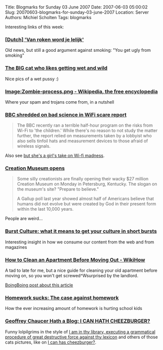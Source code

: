 Title: Blogmarks for Sunday 03 June 2007
Date: 2007-06-03 05:00:02
Slug: 20070603-blogmarks-for-sunday-03-june-2007
Location: Server
Authors: Michiel Scholten
Tags: blogmarks

<p>Interesting links of this week:</p>
<h3><a href="http://www.nu.nl/news/549582/122/'Van_roken_word_je_lelijk'.html">[Dutch] 'Van roken word je lelijk'</a></h3>
<p>Old news, but still a good argument against smoking: "You get ugly from smoking"</p>
<h3><a href="http://www.dailymail.co.uk/pages/live/articles/news/worldnews.html?in_article_id=458282">The BIG cat who likes getting wet and wild</a></h3>
<p>Nice pics of a wet pussy :)</p>
<h3><a href="http://en.wikipedia.org/wiki/Image:Zombie-process.png">Image:Zombie-process.png - Wikipedia, the free encyclopedia</a></h3>
<p>Where your spam and trojans come from, in a nutshell</p>
<h3><a href="http://www.boingboing.net/2007/05/26/bbc_shredded_on_bad_.html">BBC shredded on bad science in WiFi scare report</a></h3>
<blockquote><p>The BBC recently ran a terrible half-hour program on the risks from Wi-Fi to 'the children.' While there's no reason to not study the matter further, the report relied on measurements taken by a lobbyist who also sells tinfoil hats and measurement devices to those afraid of wireless signals.</p></blockquote>

<p>Also see <a href="http://www.rousette.org.uk/blog/archives/wi-fi-madness/">but she's a girl's take on Wi-fi madness</a>.</p>
<h3><a href="http://www.boingboing.net/2007/05/26/creation_museum_open.html">Creation Museum opens</a></h3>
<blockquote><p>Some silly creationists are finally opening their wacky $27 million Creation Museum on Monday in Petersburg, Kentucky. The slogan on the museum's site? "Prepare to believe."</p>
<p>A Gallup poll last year showed almost half of Americans believe that humans did not evolve but were created by God in their present form within the last 10,000 years.</p></blockquote>

<p>People are weird...</p>
<h3><a href="http://www.boingboing.net/2007/05/27/burst_culture_what_i.html">Burst Culture: what it means to get your culture in short bursts</a></h3>
<p>Interesting insight in how we consume our content from the web and from magazines</p>
<h3><a href="http://www.wikihow.com/Clean-an-Apartment-Before-Moving-Out">How to Clean an Apartment Before Moving Out - WikiHow</a></h3>
<p>A tad to late for me, but a nice guide for cleaning your old apartment before moving on, so you won't get screwed^Wsurprised by the landlord.</p>

<p><a href="http://www.boingboing.net/2007/05/27/howto_get_your_secur.html">BoingBoing post about this article</a></p>
<h3><a href="http://www.boingboing.net/2007/05/27/homework_sucks_the_c.html">Homework sucks: The case against homework</a></h3>
<p>How the ever increasing amount of homework is hurting school kids</p>
<h3><a href="http://houseoffame.blogspot.com/2007/05/i-can-hath-cheezburger.html">Geoffrey Chaucer Hath a Blog: I CAN HATH CHEEZBURGER?</a></h3>
<p>Funny lolpilgrims in the style of <a href="http://www.boingboing.net/2006/11/11/i_am_in_thy_library_.html">I am in thy library, executing a grammatical procedure of great destructive force against thy lexicon</a> and others of those cats pictures, like on <a href="http://icanhascheezburger.com/">I can has cheezburger?</a>.</p>

